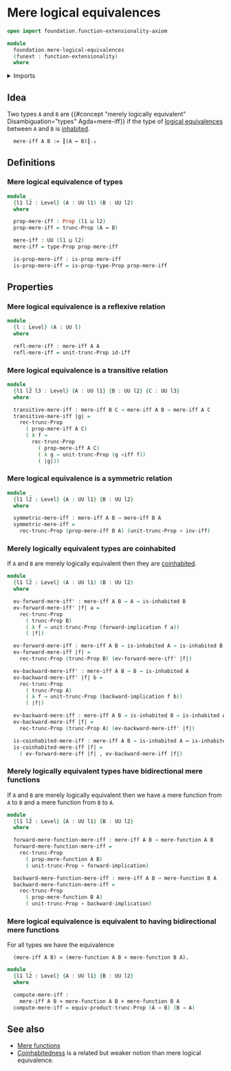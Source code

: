 # Mere logical equivalences

```agda
open import foundation.function-extensionality-axiom

module
  foundation.mere-logical-equivalences
  (funext : function-extensionality)
  where
```

<details><summary>Imports</summary>

```agda
open import foundation.conjunction funext
open import foundation.dependent-pair-types
open import foundation.inhabited-types funext
open import foundation.logical-equivalences funext
open import foundation.mere-functions funext
open import foundation.propositional-truncations funext
open import foundation.universe-levels

open import foundation-core.cartesian-product-types
open import foundation-core.equivalences
open import foundation-core.function-types
open import foundation-core.propositions
```

</details>

## Idea

Two types `A` and `B` are
{{#concept "merely logically equivalent" Disambiguation="types" Agda=mere-iff}}
if the type of [logical equivalences](foundation.logical-equivalences.md)
between `A` and `B` is [inhabited](foundation.inhabited-types.md).

```text
  mere-iff A B := ║(A ↔ B)║₋₁
```

## Definitions

### Mere logical equivalence of types

```agda
module _
  {l1 l2 : Level} (A : UU l1) (B : UU l2)
  where

  prop-mere-iff : Prop (l1 ⊔ l2)
  prop-mere-iff = trunc-Prop (A ↔ B)

  mere-iff : UU (l1 ⊔ l2)
  mere-iff = type-Prop prop-mere-iff

  is-prop-mere-iff : is-prop mere-iff
  is-prop-mere-iff = is-prop-type-Prop prop-mere-iff
```

## Properties

### Mere logical equivalence is a reflexive relation

```agda
module _
  {l : Level} (A : UU l)
  where

  refl-mere-iff : mere-iff A A
  refl-mere-iff = unit-trunc-Prop id-iff
```

### Mere logical equivalence is a transitive relation

```agda
module _
  {l1 l2 l3 : Level} {A : UU l1} {B : UU l2} {C : UU l3}
  where

  transitive-mere-iff : mere-iff B C → mere-iff A B → mere-iff A C
  transitive-mere-iff |g| =
    rec-trunc-Prop
      ( prop-mere-iff A C)
      ( λ f →
        rec-trunc-Prop
          ( prop-mere-iff A C)
          ( λ g → unit-trunc-Prop (g ∘iff f))
          ( |g|))
```

### Mere logical equivalence is a symmetric relation

```agda
module _
  {l1 l2 : Level} {A : UU l1} {B : UU l2}
  where

  symmetric-mere-iff : mere-iff A B → mere-iff B A
  symmetric-mere-iff =
    rec-trunc-Prop (prop-mere-iff B A) (unit-trunc-Prop ∘ inv-iff)
```

### Merely logically equivalent types are coinhabited

If `A` and `B` are merely logically equivalent then they are
[coinhabited](foundation.coinhabited-pairs-of-types.md).

```agda
module _
  {l1 l2 : Level} (A : UU l1) (B : UU l2)
  where

  ev-forward-mere-iff' : mere-iff A B → A → is-inhabited B
  ev-forward-mere-iff' |f| a =
    rec-trunc-Prop
      ( trunc-Prop B)
      ( λ f → unit-trunc-Prop (forward-implication f a))
      ( |f|)

  ev-forward-mere-iff : mere-iff A B → is-inhabited A → is-inhabited B
  ev-forward-mere-iff |f| =
    rec-trunc-Prop (trunc-Prop B) (ev-forward-mere-iff' |f|)

  ev-backward-mere-iff' : mere-iff A B → B → is-inhabited A
  ev-backward-mere-iff' |f| b =
    rec-trunc-Prop
      ( trunc-Prop A)
      ( λ f → unit-trunc-Prop (backward-implication f b))
      ( |f|)

  ev-backward-mere-iff : mere-iff A B → is-inhabited B → is-inhabited A
  ev-backward-mere-iff |f| =
    rec-trunc-Prop (trunc-Prop A) (ev-backward-mere-iff' |f|)

  is-coinhabited-mere-iff : mere-iff A B → is-inhabited A ↔ is-inhabited B
  is-coinhabited-mere-iff |f| =
    ( ev-forward-mere-iff |f| , ev-backward-mere-iff |f|)
```

### Merely logically equivalent types have bidirectional mere functions

If `A` and `B` are merely logically equivalent then we have a mere function from
`A` to `B` and a mere function from `B` to `A`.

```agda
module _
  {l1 l2 : Level} {A : UU l1} {B : UU l2}
  where

  forward-mere-function-mere-iff : mere-iff A B → mere-function A B
  forward-mere-function-mere-iff =
    rec-trunc-Prop
      ( prop-mere-function A B)
      ( unit-trunc-Prop ∘ forward-implication)

  backward-mere-function-mere-iff : mere-iff A B → mere-function B A
  backward-mere-function-mere-iff =
    rec-trunc-Prop
      ( prop-mere-function B A)
      ( unit-trunc-Prop ∘ backward-implication)
```

### Mere logical equivalence is equivalent to having bidirectional mere functions

For all types we have the equivalence

```text
  (mere-iff A B) ≃ (mere-function A B × mere-function B A).
```

```agda
module _
  {l1 l2 : Level} {A : UU l1} {B : UU l2}
  where

  compute-mere-iff :
    mere-iff A B ≃ mere-function A B × mere-function B A
  compute-mere-iff = equiv-product-trunc-Prop (A → B) (B → A)
```

## See also

- [Mere functions](foundation.mere-functions.md)
- [Coinhabitedness](foundation.coinhabited-pairs-of-types.md) is a related but
  weaker notion than mere logical equivalence.
